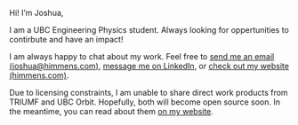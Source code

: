 Hi! I’m Joshua,

I am a UBC Engineering Physics student. Always looking for oppertunities to contirbute and have an impact!

I am always happy to chat about my work. Feel free to [send me an email (joshua@himmens.com)](mailto:joshua@himmens.com), [message me on LinkedIn](https://www.linkedin.com/in/joshua-himmens-a08010245/), or [check out my website (himmens.com)](https://himmens.com).

Due to licensing constraints, I am unable to share direct work products from TRIUMF and UBC Orbit. Hopefully, both will become open source soon. In the meantime, you can read about them [on my website](himmens.com).
